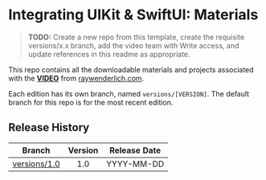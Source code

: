 # Integrating UIKit & SwiftUI: Materials

> __TODO:__ Create a new repo from this template, create the requisite versions/x.x branch, add the video team with Write access, and update references in this readme as appropriate.


This repo contains all the downloadable materials and projects associated with the **[VIDEO](https://www.raywenderlich.com/library)** from [raywenderlich.com](https://www.raywenderlich.com).

Each edition has its own branch, named `versions/[VERSION]`. The default branch for this repo is for the most recent edition.

## Release History

| Branch                                                                            | Version | Release Date |
| --------------------------------------------------------------------------------- |:-------:|:------------:|
| [versions/1.0](https://github.com/raywenderlich/TODO-materials/tree/versions/1.0) | 1.0     | YYYY-MM-DD   |
